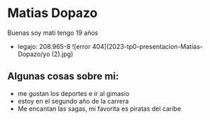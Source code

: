 # Matias Dopazo
Buenas soy mati tengo 19 años
- legajo: 208.965-8
![error 404](2023-tp0-presentacion-Matias-Dopazo/yo (2).jpg)
## Algunas cosas sobre mi:
- me gustan los deportes e ir al gimasio
- estoy en el segundo año de la carrera
- Me encantan las sagas, mi favorita es piratas del caribe
